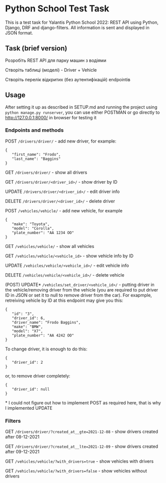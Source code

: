 # Python School Test Task

This is a test task for Yalantis Python School 2022: REST API using Python, Django, DRF and django-filters. All information is sent and displayed in JSON format.

## Task (brief version)

Розробіть REST API для парку машин з водіями

Створіть таблиці (моделі) - Driver + Vehicle

Створіть перелік відкритих (без аутентифікацій) endpointів

## Usage

After setting it up as described in SETUP.md and running the project using ```python manage.py runserver```, you can use either POSTMAN or go directly to http://127.0.0.1:8000/ in browser for testing it

### Endpoints and methods

POST `/drivers/driver/` - add new driver, for example:

```
{
   "first_name": "Frodo",
   "last_name": "Baggins"
}
```

GET `/drivers/driver/` - show all drivers

GET `/drivers/driver/<driver_id>/` - show driver by ID

UPDATE `/drivers/driver/<driver_id>/` - edit driver info

DELETE `/drivers/driver/<driver_id>/` - delete driver


POST `/vehicles/vehicle/` - add new vehicle, for example

```
{
   "make": "Toyota",
   "model": "Corolla",
   "plate_number": "AA 1234 OO"
}
```

GET `/vehicles/vehicle/` - show all vehicles

GET `/vehicles/vehicle/<vehicle_id>` - show vehicle info by ID

UPDATE `/vehicles/vehicle/<vehicle_id>/` - edit vehicle info

DELETE `/vehicles/vehicle/<vehicle_id>/` - delete vehicle

(POST) UPDATE* `/vehicles/set_driver/<vehicle_id>/` - putting driver in the vehicle/removing driver from the vehicle (you are required to put driver ID in JSON or set it to null to remove driver from the car). For exapmple, retreiving vehicle by ID at this endpoint may give you this:

```
{
   "id": "3",
   "driver_id": 6,
   "driver_name": "Frodo Baggins",
   "make": "BMW",
   "model": "X7",
   "plate_number": "AA 4242 OO"
}
```
To change driver, it is enough to do this:

```
{
   "driver_id": 2
}
```

or, to remove driver completely:

```
{
   "driver_id": null
}
```

\* I could not figure out how to implement POST as required here, that is why I implemented UPDATE

### Filters

GET `/drivers/driver/?created_at__gte=2021-12-08` - show drivers created after 08-12-2021

GET `/drivers/driver/?created_at__lte=2021-12-09` - show drivers created after 09-12-2021

GET `/vehicles/vehicle/?with_drivers=true` - show vehicles with drivers

GET `/vehicles/vehicle/?with_drivers=false` - show vehicles without drivers
